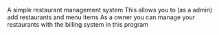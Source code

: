 A simple restaurant management system
This allows you to (as a admin) add restaurants and menu items
As a owner you can manage your restaurants with the billing system in this program
